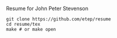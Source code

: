 Resume for John Peter Stevenson

    git clone https://github.com/etep/resume
    cd resume/tex
    make # or make open

